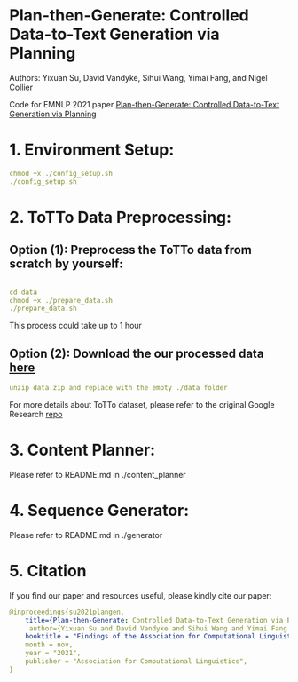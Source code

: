 # Plan-then-Generate: Controlled Data-to-Text Generation via Planning
Authors: Yixuan Su, David Vandyke, Sihui Wang, Yimai Fang, and Nigel Collier

Code for EMNLP 2021 paper [Plan-then-Generate: Controlled Data-to-Text Generation via Planning](https://arxiv.org/abs/2108.13740)

# 1. Environment Setup:
```yaml
chmod +x ./config_setup.sh
./config_setup.sh
```

# 2. ToTTo Data Preprocessing:
## Option (1): Preprocess the ToTTo data from scratch by yourself:
```yaml
```
```yaml
cd data
chmod +x ./prepare_data.sh
./prepare_data.sh
```
This process could take up to 1 hour

## Option (2): Download the our processed data [here](https://drive.google.com/file/d/1YBGwo0atBmaCOhlu0v0yz21ixNALwF8v/view?usp=sharing)
```yaml
unzip data.zip and replace with the empty ./data folder
```
For more details about ToTTo dataset, please refer to the original Google Research [repo](https://github.com/google-research-datasets/ToTTo)

# 3. Content Planner:
Please refer to README.md in ./content_planner

# 4. Sequence Generator:
Please refer to README.md in ./generator

# 5. Citation
If you find our paper and resources useful, please kindly cite our paper:
```yaml
@inproceedings{su2021plangen,
    title={Plan-then-Generate: Controlled Data-to-Text Generation via Planning}, 
     author={Yixuan Su and David Vandyke and Sihui Wang and Yimai Fang and Nigel Collier},
    booktitle = "Findings of the Association for Computational Linguistics: EMNLP 2021",
    month = nov,
    year = "2021",
    publisher = "Association for Computational Linguistics",
}
```
